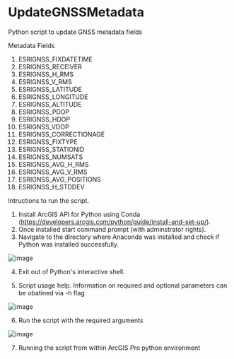 # UpdateGNSSMetadata
Python script to update GNSS metadata fields 

Metadata Fields
1. ESRIGNSS_FIXDATETIME
2. ESRIGNSS_RECEIVER
3. ESRIGNSS_H_RMS
4. ESRIGNSS_V_RMS
5. ESRIGNSS_LATITUDE
6. ESRIGNSS_LONGITUDE
7. ESRIGNSS_ALTITUDE
8. ESRIGNSS_PDOP
9. ESRIGNSS_HDOP
10. ESRIGNSS_VDOP
11. ESRIGNSS_CORRECTIONAGE
12. ESRIGNSS_FIXTYPE
13. ESRIGNSS_STATIONID
14. ESRIGNSS_NUMSATS
15. ESRIGNSS_AVG_H_RMS
16. ESRIGNSS_AVG_V_RMS
17. ESRIGNSS_AVG_POSITIONS
18. ESRIGNSS_H_STDDEV


Intructions to run the script.
1. Install ArcGIS API for Python using Conda (https://developers.arcgis.com/python/guide/install-and-set-up/).
2. Once installed start command prompt (with adminstrator rights). 
3. Navigate to the directory where Anaconda was installed and check if Python was installed successfully.

![image](https://cloud.githubusercontent.com/assets/26557666/24469021/ee2dbbee-146e-11e7-8984-00cbf690b5ca.png)

4. Exit out of Python's interactive shell.



5. Script usage help. Information on required and optional parameters can be obatined via -h flag

![image](https://cloud.githubusercontent.com/assets/26557666/26121407/f2914fa4-3a28-11e7-9530-f902cb8694c4.png)




6. Run the script with the required arguments 


![image](https://cloud.githubusercontent.com/assets/26557666/26121496/4f46797c-3a29-11e7-8ca4-ac99efc19349.png)


7. Running the script from within ArcGIS Pro python environment



